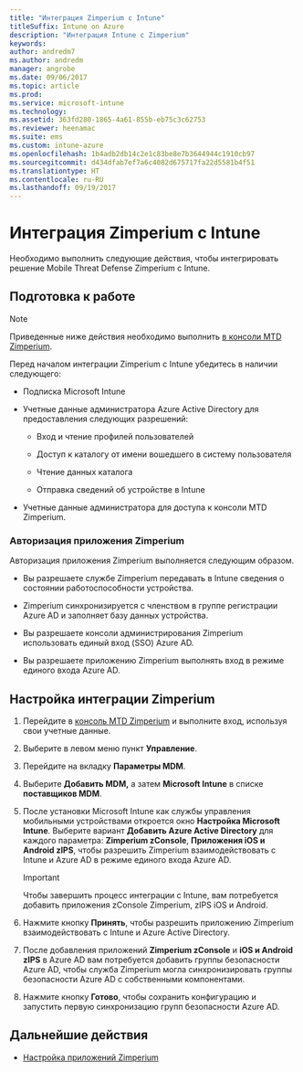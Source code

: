 ```yaml
---
title: "Интеграция Zimperium с Intune"
titleSuffix: Intune on Azure
description: "Интеграция Intune с Zimperium"
keywords: 
author: andredm7
ms.author: andredm
manager: angrobe
ms.date: 09/06/2017
ms.topic: article
ms.prod: 
ms.service: microsoft-intune
ms.technology: 
ms.assetid: 363fd280-1865-4a61-855b-eb75c3c62753
ms.reviewer: heenamac
ms.suite: ems
ms.custom: intune-azure
ms.openlocfilehash: 1b4adb2db14c2e1c83be8e7b3644944c1910cb97
ms.sourcegitcommit: d434dfab7ef7a6c4082d675717fa22d5581b4f51
ms.translationtype: HT
ms.contentlocale: ru-RU
ms.lasthandoff: 09/19/2017
---
```

# <a name="integrate-zimperium-with-intune"></a>Интеграция Zimperium с Intune

Необходимо выполнить следующие действия, чтобы интегрировать решение Mobile Threat Defense Zimperium с Intune.

## <a name="before-you-begin"></a>Подготовка к работе

> [!NOTE]
> Приведенные ниже действия необходимо выполнить [в консоли MTD Zimperium](https://staging2-console.zimperium.com).

Перед началом интеграции Zimperium с Intune убедитесь в наличии следующего:

-   Подписка Microsoft Intune

-   Учетные данные администратора Azure Active Directory для предоставления следующих разрешений:

    -   Вход и чтение профилей пользователей

    -   Доступ к каталогу от имени вошедшего в систему пользователя

    -   Чтение данных каталога

    -   Отправка сведений об устройстве в Intune

-   Учетные данные администратора для доступа к консоли MTD Zimperium.

### <a name="zimperium-app-authorization"></a>Авторизация приложения Zimperium

Авторизация приложения Zimperium выполняется следующим образом.

-   Вы разрешаете службе Zimperium передавать в Intune сведения о состоянии работоспособности устройства.

-   Zimperium синхронизируется с членством в группе регистрации Azure AD и заполняет базу данных устройства.

-   Вы разрешаете консоли администрирования Zimperium использовать единый вход (SSO) Azure AD.

-   Вы разрешаете приложению Zimperium выполнять вход в режиме единого входа Azure AD.

## <a name="to-set-up-zimperium-integration"></a>Настройка интеграции Zimperium

1.  Перейдите в [консоль MTD Zimperium](https://staging2-console.zimperium.com) и выполните вход, используя свои учетные данные.

2.  Выберите в левом меню пункт **Управление**.

3.  Перейдите на вкладку **Параметры MDM**.

4.  Выберите **Добавить MDM,** а затем **Microsoft Intune** в списке **поставщиков MDM**.

5.  После установки Microsoft Intune как службы управления мобильными устройствами откроется окно **Настройка Microsoft Intune**. Выберите вариант **Добавить Azure Active Directory** для каждого параметра: **Zimperium zConsole**, **Приложения iOS и Android zIPS**, чтобы разрешить Zimperium взаимодействовать с Intune и Azure AD в режиме единого входа Azure AD.

    > [!IMPORTANT]
    > Чтобы завершить процесс интеграции с Intune, вам потребуется добавить приложения zConsole Zimperium, zIPS iOS и Android.

6.  Нажмите кнопку **Принять**, чтобы разрешить приложению Zimperium взаимодействовать с Intune и Azure Active Directory.

7.  После добавления приложений **Zimperium zConsole** и **iOS и Android zIPS** в Azure AD вам потребуется добавить группы безопасности Azure AD, чтобы служба Zimperium могла синхронизировать группы безопасности Azure AD с собственными компонентами.

8.  Нажмите кнопку **Готово**, чтобы сохранить конфигурацию и запустить первую синхронизацию групп безопасности Azure AD.

## <a name="next-steps"></a>Дальнейшие действия

-   [Настройка приложений Zimperium](mtd-apps-ios-app-configuration-policy-add-assign.md)
